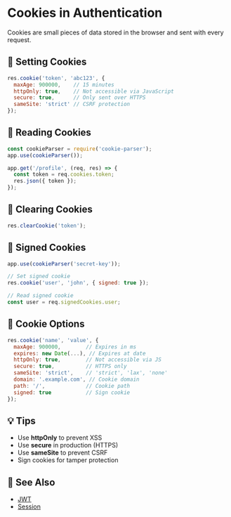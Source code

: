# Cookies in Authentication

Cookies are small pieces of data stored in the browser and sent with every request.

## 🔹 Setting Cookies

```js
res.cookie('token', 'abc123', {
  maxAge: 900000,    // 15 minutes
  httpOnly: true,    // Not accessible via JavaScript
  secure: true,      // Only sent over HTTPS
  sameSite: 'strict' // CSRF protection
});
```

## 🔹 Reading Cookies

```js
const cookieParser = require('cookie-parser');
app.use(cookieParser());

app.get('/profile', (req, res) => {
  const token = req.cookies.token;
  res.json({ token });
});
```

## 🔹 Clearing Cookies

```js
res.clearCookie('token');
```

## 🔹 Signed Cookies

```js
app.use(cookieParser('secret-key'));

// Set signed cookie
res.cookie('user', 'john', { signed: true });

// Read signed cookie
const user = req.signedCookies.user;
```

## 🔹 Cookie Options

```js
res.cookie('name', 'value', {
  maxAge: 900000,        // Expires in ms
  expires: new Date(...), // Expires at date
  httpOnly: true,        // Not accessible via JS
  secure: true,          // HTTPS only
  sameSite: 'strict',    // 'strict', 'lax', 'none'
  domain: '.example.com', // Cookie domain
  path: '/',             // Cookie path
  signed: true           // Sign cookie
});
```

## 💡 Tips

- Use **httpOnly** to prevent XSS
- Use **secure** in production (HTTPS)
- Use **sameSite** to prevent CSRF
- Sign cookies for tamper protection

## 🔗 See Also

- [JWT](./jwt.md)
- [Session](./session.md)
